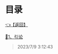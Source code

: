 # 目录  


[👈【返回】](/--目录--/--目录--root)  


[📁1、引论](/--目录--/编译原理/1、引论/--目录--1、引论)  







> 2023/7/9 3:12:43
